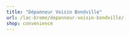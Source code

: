```yaml
---
title: "Dépanneur Voisin Bondville"
url: /lac-brome/depanneur-voisin-bondville/
shop: convenience
---
```

